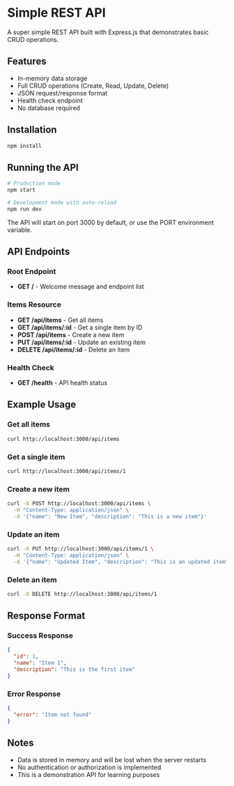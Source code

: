 # Simple REST API

A super simple REST API built with Express.js that demonstrates basic CRUD operations.

## Features

- In-memory data storage
- Full CRUD operations (Create, Read, Update, Delete)
- JSON request/response format
- Health check endpoint
- No database required

## Installation

```bash
npm install
```

## Running the API

```bash
# Production mode
npm start

# Development mode with auto-reload
npm run dev
```

The API will start on port 3000 by default, or use the PORT environment variable.

## API Endpoints

### Root Endpoint
- **GET /** - Welcome message and endpoint list

### Items Resource
- **GET /api/items** - Get all items
- **GET /api/items/:id** - Get a single item by ID
- **POST /api/items** - Create a new item
- **PUT /api/items/:id** - Update an existing item
- **DELETE /api/items/:id** - Delete an item

### Health Check
- **GET /health** - API health status

## Example Usage

### Get all items
```bash
curl http://localhost:3000/api/items
```

### Get a single item
```bash
curl http://localhost:3000/api/items/1
```

### Create a new item
```bash
curl -X POST http://localhost:3000/api/items \
  -H "Content-Type: application/json" \
  -d '{"name": "New Item", "description": "This is a new item"}'
```

### Update an item
```bash
curl -X PUT http://localhost:3000/api/items/1 \
  -H "Content-Type: application/json" \
  -d '{"name": "Updated Item", "description": "This is an updated item"}'
```

### Delete an item
```bash
curl -X DELETE http://localhost:3000/api/items/1
```

## Response Format

### Success Response
```json
{
  "id": 1,
  "name": "Item 1",
  "description": "This is the first item"
}
```

### Error Response
```json
{
  "error": "Item not found"
}
```

## Notes

- Data is stored in memory and will be lost when the server restarts
- No authentication or authorization is implemented
- This is a demonstration API for learning purposes